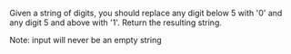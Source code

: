 Given a string of digits, you should replace any digit below 5 with '0' and any digit 5 and above with '1'. Return the resulting string.

Note: input will never be an empty string

